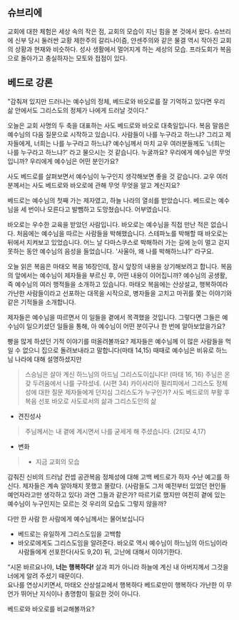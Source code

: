 ## 슈브리에
교회에 대한 체험은 세상 속의 작은 점, 교회의 모습이 지닌 힘을 본 것에서 왔다. 슈브리에 신부 당시 둘러싼 교황 제한주의 갈리나이즘, 얀센주의와 같은 물결 역시 작아진 교회의 상황과 현재와 비슷하다. 성사 생활에서 멀어지게 하는 세상의 모습. 프라도회가 복음으로 돌아가고 충실하자는 모토와 접점이 있다. 


## 베드로 강론

"감춰져 있지만 드러나는 예수님의 정체,
베드로와 바오로를 잘 기억하고 있다면
우리 삶 안에서도 그리스도의 정체가 나에게 드러날 것이다."


오늘은 교회 사명의 두 축을 대표하는 사도 베드로와 바오로 대축일입니다. 복음 말씀은 예수님의 다음 질문으로 시작하고 있습니다. 사람들이 나를 누구라고 하느냐? 그리고 제자들에게, 너희는 나를 누구라고 하느냐?
예수님께서 마치 교우 여러분들께도 '너희는 나를 누구라고 하느냐?' 라고 물으시는 것 같습니다.
누굴까요? 우리에게 예수님은 무엇입니까? 우리에게 예수님은 어떤 분인가요?

사도 베드로를 살펴보면서 예수님이 누구인지 생각해보면 좋을 것 같습니다.
교우 여러분께서는 사도 베드로와 바오로에 관해 무엇 무엇을 알고 계신지요?

베드로는 예수님의 첫째 가는 제자였고, 하늘 나라의 열쇠를 받았습니다. 베드로는 예수님을 세 번이나 모른다고 발뺌하고 도망쳤습니다. 어부였습니다.

바오로는 우수한 교육을 받았던 사람입니다. 바오로는 예수님을 직접 만난 적은 없습니다. 처음에는 예수님을 따르는 사람들을 박해했습니다. 스테파노를 박해할 때 바오로는 뒤에서 지켜보고 있었습니다. 어느 날 다마스쿠스로 박해하러 가는 길에 눈이 멀고 걷지 못하는 동안 예수님의 음성을 들었습니다. '사울아, 왜 나를 박해하느냐?' 라구요.

오늘 읽은 복음은 마태오 복음 16장인데, 잠시 앞장의 내용을 상기해보려고 합니다.
복음의 앞에서는 예수님이 제자들을 부르신 후, 어떤 내용이 이어집니까? 예수님의 공생활, 즉 예수님의 여러 행적들을 소개하고 있습니다. 마태오 복음에는 산상설교, 행복하여라 가난한 사람들이라고 선포하는 대목을 시작으로, 병자들을 고치고 마귀를 쫓는 이야기와 같은 기적들을 소개합니다. 

제자들은 예수님을 따르면서 이 일들을 곁에서 목격했을 것입니다.
그렇다면 그들은 예수님이 일으키셨던 일들을 통해, 아 예수님이 어떤 분이구나 한 번에 알아보았을가요?

빵을 많게 하셨던 기적 이야기를 떠올려볼까요? 제자들은 예수님께 이 많은 사람들을 먹일 수 없으니 집으로 돌려보내라고 말합니다(마태 14,15)
때때로 예수님은 비유로 하느님 나라에 대해 설명하셨지만 



> 스승님은 살아 계신 하느님의 아드님 그리스도이십니다! (마태 16, 16)
> 주님은 온갖 두려움에서 나를 구하셨네. (시편 34)
카이사리아 필리피에서 그리스도 정체성에 대한 질문 제자들에게 던지심
그리스도가 누구인가?
사도 베드로의 부활 후 복음 선포
바오로
사도로서의 삶과
그리스도인의 삶
- 견진성사
> 주님께서는 내 곁에 계시면서 나를 굳세게 해 주셨습니다. (2티모 4,17) 
- 변화
> 	- 지금 교회의 모습

감춰진 신비의 드러남 컨셉 공관복음
정체성에 대해 고백 베드로가 하자
수난 예고를 하신다.
제자들은 계속 알아채지 못했고 몰랐다. (사람들도 그저 예전부터 있었던 현인들 예언자라고만 생각하고 있다) 과연 그들과 같은가?
따르기로 했지만 여전히 곁에 있는 예수님이 누구인지는 모르는 것
우리의 모습도 그렇지 않을까?

다만 한 사람 한 사람에게 예수님께서는 물어보십니다

- 베드로는 유일하게 그리스도임을 고백함
- 바오로에게도 그리스도임을 알려준다. 바오로 역시 예수님이 하느님의 아드님이라 사람들에게 선포한다(사도 9,20) 뒤, 고난에 대해서 이야기한다.

“시몬 바르요나야, **너는 행복하다!**
살과 피가 아니라 하늘에 계신 내 아버지께서 그것을 너에게 알려 주셨기 때문이다.  
요나를 연상시키면서, 마태오 산상설교에서 행복하다
베드로만이 행복하다 가난한 이
무언가 뛰어난 지식이나 총명함이 필요한 것이 아니다. 


베드로와 바오로를 비교해볼까요?

